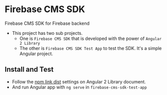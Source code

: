 # Firebase CMS SDK
Firebase CMS SDK for Firebase backend


* This project has two sub projects.
    * One is `Firebase CMS SDK` that is developed with the power of `Angular 2 Library`
    * The other is `Firebase CMS SDK Test App` to test the SDK. It's a simple Angular project.


## Install and Test

* Follow the [npm link dist](https://github.com/jvandemo/generator-angular2-library) settings on Angular 2 Library document.
* And run Angular app with `ng serve` in `firebase-cms-sdk-test-app`
